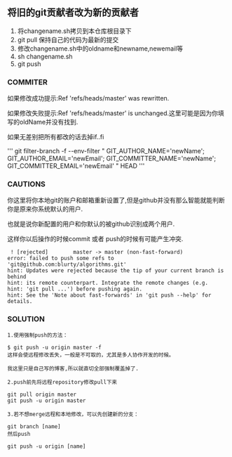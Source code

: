 ## 将旧的git贡献者改为新的贡献者

1. 将changename.sh拷贝到本仓库根目录下
2. git pull 保持自己的代码为最新的提交
3. 修改changename.sh中的oldname和newname,newemail等
4. sh changename.sh
5. git push


### COMMITER

如果修改成功提示:Ref 'refs/heads/master' was rewritten.

如果修改失败提示:Ref 'refs/heads/master' is unchanged.这里可能是因为你填写的oldName并没有找到.

如果无差别把所有都改的话去掉if..fi

'''
git filter-branch -f --env-filter "
GIT_AUTHOR_NAME='newName';
GIT_AUTHOR_EMAIL='newEmail';
GIT_COMMITTER_NAME='newName';
GIT_COMMITTER_EMAIL='newEmail'
" HEAD
'''

### CAUTIONS

你这里将你本地git的账户和邮箱重新设置了,但是github并没有那么智能就能判断你是原来你系统默认的用户.

也就是说你新配置的用户和你默认的被github识别成两个用户.

这样你以后操作的时候commit 或者 push的时候有可能产生冲突.

```
 ! [rejected]        master -> master (non-fast-forward)
error: failed to push some refs to 'git@github.com:blurty/algorithms.git'
hint: Updates were rejected because the tip of your current branch is behind
hint: its remote counterpart. Integrate the remote changes (e.g.
hint: 'git pull ...') before pushing again.
hint: See the 'Note about fast-forwards' in 'git push --help' for details.
```

### SOLUTION

	1.使用强制push的方法：

	$ git push -u origin master -f
	这样会使远程修改丢失，一般是不可取的，尤其是多人协作开发的时候。

	我这里只是自己写的博客,所以就直切全部强制覆盖掉了.

	2.push前先将远程repository修改pull下来

	git pull origin master
	git push -u origin master

	3.若不想merge远程和本地修改，可以先创建新的分支：

	git branch [name]
	然后push

	git push -u origin [name]
